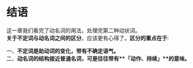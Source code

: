 # 结语

这一章我们看完了动名词的用法，处理完第二种动状词。  
<b>关于不定词与动名词之间的区分</b>，应该更有心得了。<b>区分的重点在于</b>: 
 
一、<b>**不定词**是**助动词**的变化，带有**不确定**语气。</b>  
二、<b>**动名词**的结构接近**普通名词**，可是往往带有**「动作、持续」**的意味。</b>   